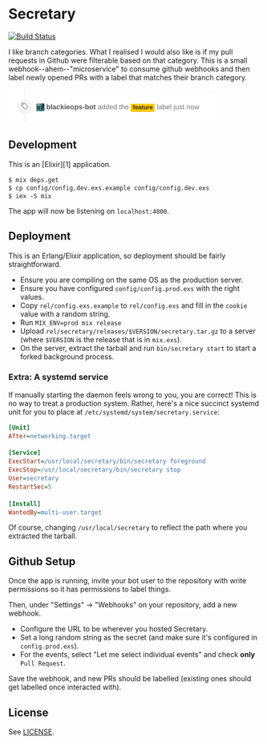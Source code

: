 # Secretary

[![Build Status](https://ci.blackieops.com/buildStatus/icon?job=secretary-tests)](https://ci.blackieops.com/job/secretary-tests/)

I like branch categories. What I realised I would also like is if my pull
requests in Github were filterable based on that category. This is a small
webhook--ahem--"microservice" to consume github webhooks and then label newly
opened PRs with a label that matches their branch category.

![Screenshot of the result](./.preview.png)

## Development

This is an [Elixir][1] application.

```
$ mix deps.get
$ cp config/config.dev.exs.example config/config.dev.exs
$ iex -S mix
```

The app will now be listening on `localhost:4000`.

## Deployment

This is an Erlang/Elixir application, so deployment should be fairly
straightforward.

* Ensure you are compiling on the same OS as the production server.
* Ensure you have configured `config/config.prod.exs` with the right values.
* Copy `rel/config.exs.example` to `rel/config.exs` and fill in the `cookie`
  value with a random string.
* Run `MIX_ENV=prod mix release`
* Upload `rel/secretary/releases/$VERSION/secretary.tar.gz` to a server (where
  `$VERSION` is the release that is in `mix.exs`).
* On the server, extract the tarball and run `bin/secretary start` to start a
  forked background process.

### Extra: A systemd service

If manually starting the daemon feels wrong to you, you are correct! This is no
way to treat a production system. Rather, here's a nice succinct systemd unit
for you to place at `/etc/systemd/system/secretary.service`:

```ini
[Unit]
After=networking.target

[Service]
ExecStart=/usr/local/secretary/bin/secretary foreground
ExecStop=/usr/local/secretary/bin/secretary stop
User=secretary
RestartSec=5

[Install]
WantedBy=multi-user.target
```

Of course, changing `/usr/local/secretary` to reflect the path where you
extracted the tarball.

## Github Setup

Once the app is running, invite your bot user to the repository with write
permissions so it has permissions to label things.

Then, under "Settings" -> "Webhooks" on your repository, add a new webhook.

* Configure the URL to be wherever you hosted Secretary.
* Set a long random string as the secret (and make sure it's configured in
  `config.prod.exs`).
* For the events, select "Let me select individual events" and check **only**
  `Pull Request`.

Save the webhook, and new PRs should be labelled (existing ones should get
labelled once interacted with).

## License

See [LICENSE](./LICENSE).

